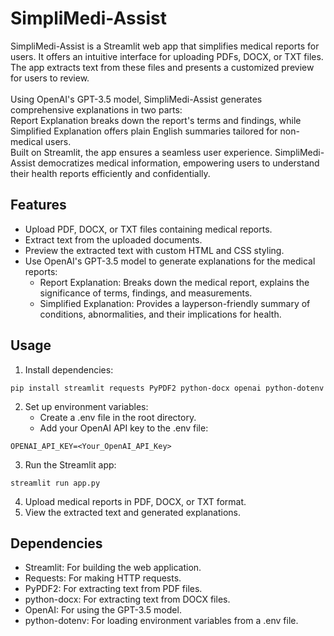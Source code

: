 # SimpliMedi-Assist


SimpliMedi-Assist is a Streamlit web app that simplifies medical reports for users. It offers an intuitive interface for uploading PDFs, DOCX, or TXT files. 
The app extracts text from these files and presents a customized preview for users to review.  <br></br>
Using OpenAI's GPT-3.5 model, SimpliMedi-Assist generates comprehensive explanations in two parts: <br>
Report Explanation breaks down the report's terms and findings, while Simplified Explanation offers plain English summaries tailored for non-medical users. <br>
Built on Streamlit, the app ensures a seamless user experience. SimpliMedi-Assist democratizes medical information, empowering users to understand their health reports efficiently and confidentially.

## Features

- Upload PDF, DOCX, or TXT files containing medical reports.
- Extract text from the uploaded documents.
- Preview the extracted text with custom HTML and CSS styling.
- Use OpenAI's GPT-3.5 model to generate explanations for the medical reports:
  - Report Explanation: Breaks down the medical report, explains the significance of terms, findings, and measurements.
  - Simplified Explanation: Provides a layperson-friendly summary of conditions, abnormalities, and their implications for health.

## Usage

1. Install dependencies:
 ```
 pip install streamlit requests PyPDF2 python-docx openai python-dotenv
```

2. Set up environment variables:
   - Create a .env file in the root directory.
   - Add your OpenAI API key to the .env file:
```
OPENAI_API_KEY=<Your_OpenAI_API_Key>
```

3. Run the Streamlit app:
 ```
 streamlit run app.py
 ```

4. Upload medical reports in PDF, DOCX, or TXT format.
5. View the extracted text and generated explanations.

## Dependencies
- Streamlit: For building the web application.
- Requests: For making HTTP requests.
- PyPDF2: For extracting text from PDF files.
- python-docx: For extracting text from DOCX files.
- OpenAI: For using the GPT-3.5 model.
- python-dotenv: For loading environment variables from a .env file.
